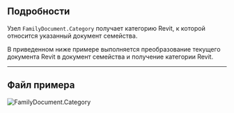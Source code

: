 ## Подробности
Узел `FamilyDocument.Category` получает категорию Revit, к которой относится указанный документ семейства.

В приведенном ниже примере выполняется преобразование текущего документа Revit в документ семейства и получение категории Revit.
___
## Файл примера

![FamilyDocument.Category](./Revit.Application.FamilyDocument.Category_img.jpg)
